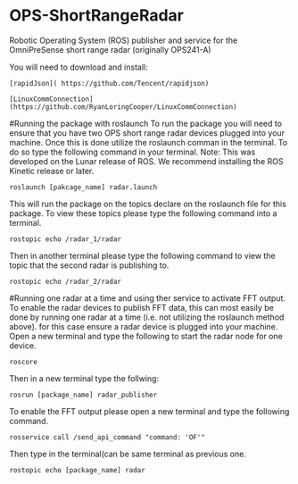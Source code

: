 # OPS-ShortRangeRadar
Robotic Operating System (ROS) publisher and service for the OmniPreSense short range radar (originally OPS241-A)

You will need to download and install:

	[rapidJson]( https://github.com/Tencent/rapidjson)
	
	[LinuxCommConnection](https://github.com/RyanLoringCooper/LinuxCommConnection)
	
#Running the package with roslaunch
To run the package you will need to ensure that you have two OPS short range radar devices plugged into your machine. Once this is done utilize the roslaunch comman in the terminal. To do so type the following command in your terminal. Note: This was developed on the Lunar release of ROS. We recommend installing the ROS Kinetic release or later. 

	roslaunch [pakcage_name] radar.launch
	
This will run the package on the topics declare on the roslaunch file for this package. To view these topics please type the following command into a terminal.
	
	rostopic echo /radar_1/radar
	
Then in another terminal please type the following command to view the topic that the second radar is publishing to.

	rostopic echo /radar_2/radar
#Running one radar at a time and using ther service to activate FFT output. 		
To enable the radar devices to publish FFT data, this can most easily be done by running one radar at a time (i.e. not utilizing the roslaunch method above). for this case ensure a radar device is plugged into your machine. Open a new terminal and type the following to start the radar node for one device.

	roscore
	
Then in a new terminal type the follwing:
	
	rosrun [package_name] radar_publisher

To enable the FFT output please open a new terminal and type the following command.

	rosservice call /send_api_command "command: 'OF'"
	
Then type in the terminal(can be same terminal as previous one.

	rostopic echo [package_name] radar
	


	

